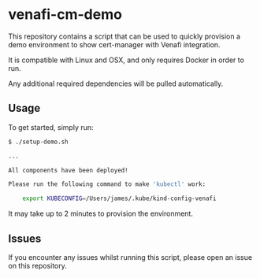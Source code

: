 # venafi-cm-demo

This repository contains a script that can be used to quickly provision
a demo environment to show cert-manager with Venafi integration.

It is compatible with Linux and OSX, and only requires Docker in order
to run.

Any additional required dependencies will be pulled automatically.

## Usage

To get started, simply run:

```bash
$ ./setup-demo.sh

...

All components have been deployed!

Please run the following command to make 'kubectl' work:

	export KUBECONFIG=/Users/james/.kube/kind-config-venafi
```

It may take up to 2 minutes to provision the environment.

## Issues

If you encounter any issues whilst running this script, please
open an issue on this repository.

